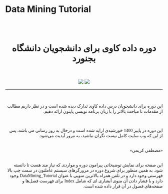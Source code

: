 # Data Mining Tutorial




<br>
<br>
<div style="font-family:Vazir;">
    
<h1 align='center'>
    دوره داده کاوی برای دانشجویان دانشگاه بجنورد  
</h1>
<br>
<p align="center" style="text-align:center"> 
    <a href="https://github.com/MKarimi21/DataMining_Tutorial/blob/master/LICENSE" target="_blank" style="display:inline-flex"><img src="https://img.shields.io/badge/Licence-Apache-blue?style=flat-square" target="_blank"></a> <a href="https://www.MKarimi21.ir" target="_blank" style="display:inline-flex"><img src="https://img.shields.io/badge/Create--by-MKarimi-red?style=flat-square" target="_blank"></a>
</p> 
    
</div>

___

<div dir="rtl" style="font-family:Vazir;" >
<br>    

<p class="text-justify">
    این دوره برای دانشجویان درس داده کاوی تدارک دیده شده است و در نظر داریم مطالب از مقدمات تا مباحث بالاتر را با زبان برنامه نویسی پایتون ارائه دهیم.
    <br>
    
    
</p>    




<div dir="rtl" style="font-family:Vazir;" >
<br>    

<p class="text-justify">
    این دوره در پاییز 1400 خورشیدی ارایه شده است و درحال به روز رسانی می باشد، پس از این که وب سایت کامل نیست نگران نباشید، به مرور آپدیت می‌شود.
    <br>
        
</p>  
    
    
    
<div dir="rtl" style="font-family:Vazir;font-weight:100">
<br>    
«مصطفی کریمی»

</div>



<div dir="rtl" style="font-family:Vazir;" >
<br>    

<p class="text-justify">

این صفحه برای نمایش توضیحاتی پیرامون دوره و مواردی که نیاز مند هست تا دانسته شود. به همین منظور برای شروع دوره در مرورگرهای سیستم عاملتون در سمت چپ بالا فهرستی وجود دارد و در تلفن همراه بالاترین منویی با عنوان DataMining_Tutorial وجود دارد و با فشار دادن آن منوی آبشاری ای که شامل Index برای فهرست فصل‌ها و صفحه‌های فصول در آن قرار داده شده است.    
    
</p>  
    
